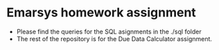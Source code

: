 # Emarsys homework assignment
- Please find the queries for the SQL asignments in the ./sql folder
- The rest of the repository is for the Due Data Calculator assignment.

